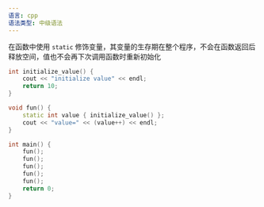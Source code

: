 ```yaml
---
语言: cpp
语法类型: 中级语法
---
```

在函数中使用 `static` 修饰变量，其变量的生存期在整个程序，不会在函数返回后释放空间，值也不会再下次调用函数时重新初始化

```cpp
int initialize_value() {
    cout << "initialize value" << endl;
    return 10;
}

void fun() {
    static int value { initialize_value() };
    cout << "value=" << (value++) << endl;
}

int main() {
    fun();
    fun();
    fun();
    fun();
    fun();
    return 0;
}
```
